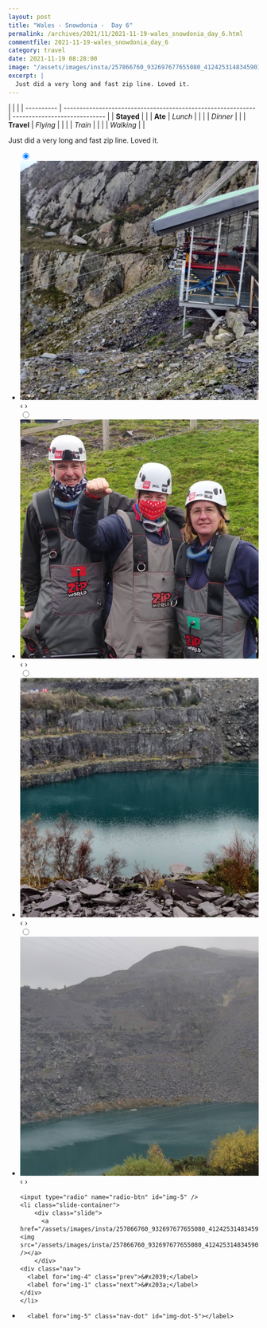 ```yaml
---
layout: post
title: "Wales - Snowdonia -  Day 6"
permalink: /archives/2021/11/2021-11-19-wales_snowdonia_day_6.html
commentfile: 2021-11-19-wales_snowdonia_day_6
category: travel
date: 2021-11-19 08:28:00
image: "/assets/images/insta/257866760_932697677655080_4124253148345901975_n_18266584126045624.jpg"
excerpt: |
  Just did a very long and fast zip line. Loved it.
---
```


|            |                                                              |
| ---------- | ------------------------------------------------------------ | ----------------------------- |
| **Stayed** |  |
| **Ate**    | _Lunch_                                                      |          |
|            | _Dinner_                                                     |          |
| **Travel** | _Flying_                                                     |          |
|            | _Train_                                                      |          |
|            | _Walking_                                                    |          |


Just did a very long and fast zip line. Loved it.


<ul class="slides">
    <input type="radio" name="radio-btn" id="img-1" checked="checked" />
    <li class="slide-container">
        <div class="slide">
          <a href="/assets/images/insta/257886377_594395148306929_580904115509725568_n_18204039379139654.jpg"><img src="/assets/images/insta/257886377_594395148306929_580904115509725568_n_18204039379139654.jpg" /></a>
        </div>
    <div class="nav">
      <label for="img-5" class="prev">&#x2039;</label>
      <label for="img-2" class="next">&#x203a;</label>
    </div>
    </li>
        <input type="radio" name="radio-btn" id="img-2"  />
    <li class="slide-container">
        <div class="slide">
          <a href="/assets/images/insta/258303229_318372886482186_4671465481554923800_n_17987344705388965.jpg"><img src="/assets/images/insta/258303229_318372886482186_4671465481554923800_n_17987344705388965.jpg" /></a>
        </div>
    <div class="nav">
      <label for="img-1" class="prev">&#x2039;</label>
      <label for="img-3" class="next">&#x203a;</label>
    </div>
    </li>
        <input type="radio" name="radio-btn" id="img-3"  />
    <li class="slide-container">
        <div class="slide">
          <a href="/assets/images/insta/258777634_285091453382809_3407965748574163416_n_18265301104006409.jpg"><img src="/assets/images/insta/258777634_285091453382809_3407965748574163416_n_18265301104006409.jpg" /></a>
        </div>
    <div class="nav">
      <label for="img-2" class="prev">&#x2039;</label>
      <label for="img-4" class="next">&#x203a;</label>
    </div>
    </li>
        <input type="radio" name="radio-btn" id="img-4"  />
    <li class="slide-container">
        <div class="slide">
          <a href="/assets/images/insta/258274724_267719788740615_8366964035959737626_n_17914978868111012.jpg"><img src="/assets/images/insta/258274724_267719788740615_8366964035959737626_n_17914978868111012.jpg" /></a>
        </div>
    <div class="nav">
      <label for="img-3" class="prev">&#x2039;</label>
      <label for="img-5" class="next">&#x203a;</label>
    </div>
    </li>
    
    <input type="radio" name="radio-btn" id="img-5" />
    <li class="slide-container">
        <div class="slide">
          <a href="/assets/images/insta/257866760_932697677655080_4124253148345901975_n_18266584126045624.jpg"><img src="/assets/images/insta/257866760_932697677655080_4124253148345901975_n_18266584126045624.jpg" /></a>
        </div>
    <div class="nav">
      <label for="img-4" class="prev">&#x2039;</label>
      <label for="img-1" class="next">&#x203a;</label>
    </div>
    </li>
			
<li class="nav-dots">
      <label for="img-1" class="nav-dot" id="img-dot-1"></label>
      <label for="img-2" class="nav-dot" id="img-dot-2"></label>
      <label for="img-3" class="nav-dot" id="img-dot-3"></label>
      <label for="img-4" class="nav-dot" id="img-dot-4"></label>

      <label for="img-5" class="nav-dot" id="img-dot-5"></label>

</li>
</ul>        
             

		